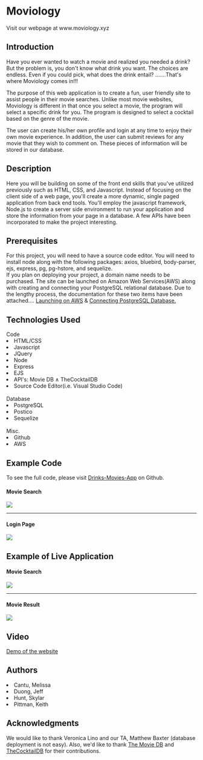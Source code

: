 <h1>Moviology</h1>
Visit our webpage at www.moviology.xyz


<h2>Introduction</h2>
Have you ever wanted to watch a movie and realized you needed a drink? But the problem is, you don't know what drink you want. The choices are endless. Even if you could pick, what does the drink entail? .......That's where Moviology comes in!!!

The purpose of this web application is to create a fun, user friendly site to assist people in their movie searches. Unlike most movie websites, Moviology is different in that once you select a movie, the program will select a specific drink for you.  The program is designed to select a cocktail based on the genre of the movie.

The user can create his/her own profile and login at any time to enjoy their own movie experience.  In addition, the user can submit reviews for any movie that they wish to comment on. These pieces of information will be stored in our database.

<h2>Description</h2>
Here you will be building on some of the front end skills that you've utilized previously such as HTML, CSS, and Javascript. Instead of focusing on the client side of a web page, you'll create a more dynamic, single paged application from back end tools. You'll employ the javascript framework, Node.js to create a server side environment to run your application and store the information from your page in a database. A few APIs have been incorporated to make the project interesting. 

<h2>Prerequisites</h2>
For this project, you will need to have a source code editor. You will need to install node along with the following packages:
axios, bluebird, body-parser, ejs, express, pg, pg-hstore, and sequelize.
<br>
If you plan on deploying your project, a domain name needs to be purchased. The site can be launched on Amazon Web Services(AWS) along with creating and connecting your PostgreSQL relational database. Due to the lengthy process, the documentation for these two items have been attached.... <a href="https://docs.aws.amazon.com/AmazonS3/latest/dev/website-hosting-custom-domain-walkthrough.html">Launching on AWS</a> & <a href="https://aws.amazon.com/getting-started/tutorials/create-connect-postgresql-db/">Connecting PostgreSQL Database.</a>

<h2>Technologies Used</h2>
Code
<li>HTML/CSS</li>
<li>Javascript</li>
<li>JQuery</li>
<li>Node</li>
<li>Express</li>
<li>EJS</li>
<li>API's: Movie DB &and; TheCocktailDB</li>
<li>Source Code Editor(i.e. Visual Studio Code)</li>

<br>
Database
<li>PostgreSQL</li>
<li>Postico</li>
<li>Sequelize</li>

<br>
Misc.
<li>Github</li>
<li>AWS</li>

<h2>Example Code</h2>
To see the full code, please visit <a href="">Drinks-Movies-App</a> on Github.
<h4>Movie Search</h4>
<img src="./public/images/app.js.png" style="width= 30px">

<hr>

<h4>Login Page</h4>
<img src="./public/images/passport.png">

<h2>Example of Live Application</h2>
<h4>Movie Search</h4>
<img src="./public/images/movie_search.png">

<hr>

<h4>Movie Result</h4>
<img src="./public/images/movie_result.png">

<h2>Video</h2>
<a href="https://www.youtube.com/watch?v=xs2RRjuVijg">Demo of the website</a>

<h2>Authors</h2>
<li>Cantu, Melissa</li>
<li>Duong, Jeff</li>
<li>Hunt, Skylar</li>
<li>Pittman, Keith</li>

<h2>Acknowledgments</h2>
We would like to thank Veronica Lino and our TA, Matthew Baxter (database deployment is not easy). Also, we'd like to thank <a href="https://www.themoviedb.org">The Movie DB</a> and <a href="https://www.thecocktaildb.com">TheCocktailDB</a> for their contributions.
